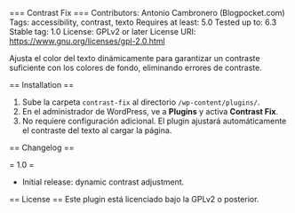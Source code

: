 === Contrast Fix ===
Contributors: Antonio Cambronero (Blogpocket.com)
Tags: accessibility, contrast, texto
Requires at least: 5.0
Tested up to: 6.3
Stable tag: 1.0
License: GPLv2 or later
License URI: https://www.gnu.org/licenses/gpl-2.0.html

Ajusta el color del texto dinámicamente para garantizar un contraste suficiente con los colores de fondo, eliminando errores de contraste.

== Installation ==

1. Sube la carpeta `contrast-fix` al directorio `/wp-content/plugins/`.
2. En el administrador de WordPress, ve a **Plugins** y activa **Contrast Fix**.
3. No requiere configuración adicional. El plugin ajustará automáticamente el contraste del texto al cargar la página.

== Changelog ==

= 1.0 =
* Initial release: dynamic contrast adjustment.

== License ==
Este plugin está licenciado bajo la GPLv2 o posterior.
